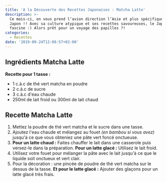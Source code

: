 ```yaml
---
title: 'A la Découverte des Recettes Japonaises : Matcha Latte'
description: >-
  Ce mois-ci, on vous prend l’avion direction l’Asie et plus spécifiquement le
  Japon !! Avec sa culture atypique et ses recettes savoureuses, le Japon
  fascine :) Alors prêt pour un voyage des papilles ?!
categories:
  - Recettes
date: '2019-09-24T12:08:57+02:00'
---
```

## Ingrédients Matcha Latte

**Recette pour 1 tasse :**

* 1 c.à.c de thé vert matcha en poudre
* 2 c.à.c de sucre
* 3 c.à.c d'eau chaude
* 250ml de lait froid ou 300ml de lait chaud

## Recette Matcha Latte

1. Mettez la poudre de thé vert matcha et le sucre dans une tasse.
2. Ajoutez l'eau chaude et mélangez au fouet _(en bambou si vous avez)_ jusqu'à ce que vous obteniez une pâte vert foncé onctueuse.
3. **Pour un latte chaud :** Faites chauffer le lait dans une casserole puis versez-le dans la préparation. **Pour un latte glacé :** Utilisez le lait froid.
4. Utilisez votre fouet pour mélanger la pâte avec le lait jusqu'à ce que le liquide soit onctueux et vert clair.
5. Pour la décoration :  une pincée de poudre de thé vert matcha sur le dessus de la tasse. **Et pour le latte glacé :** Ajouter des glaçons pour un latte glacé très frais.
